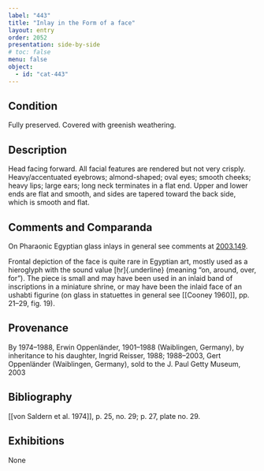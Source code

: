 ```yaml
---
label: "443"
title: "Inlay in the Form of a face"
layout: entry
order: 2052
presentation: side-by-side
# toc: false
menu: false
object:
  - id: "cat-443"
---
```


## Condition

Fully preserved. Covered with greenish weathering.

## Description

Head facing forward. All facial features are rendered but not very crisply. Heavy/accentuated eyebrows; almond-shaped; oval eyes; smooth cheeks; heavy lips; large ears; long neck terminates in a flat end. Upper and lower ends are flat and smooth, and sides are tapered toward the back side, which is smooth and flat.

## Comments and Comparanda

On Pharaonic Egyptian glass inlays in general see comments at [2003.149](#cat).

Frontal depiction of the face is quite rare in Egyptian art, mostly used as a hieroglyph with the sound value [ḥr]{.underline} (meaning “on, around, over, for”). The piece is small and may have been used in an inlaid band of inscriptions in a miniature shrine, or may have been the inlaid face of an ushabti figurine (on glass in statuettes in general see [[Cooney 1960]], pp. 21–29, fig. 19).

## Provenance

By 1974–1988, Erwin Oppenländer, 1901–1988 (Waiblingen, Germany), by inheritance to his daughter, Ingrid Reisser, 1988; 1988–2003, Gert Oppenländer (Waiblingen, Germany), sold to the J. Paul Getty Museum, 2003

## Bibliography

[[von Saldern et al. 1974]], p. 25, no. 29; p. 27, plate no. 29.

## Exhibitions

None
